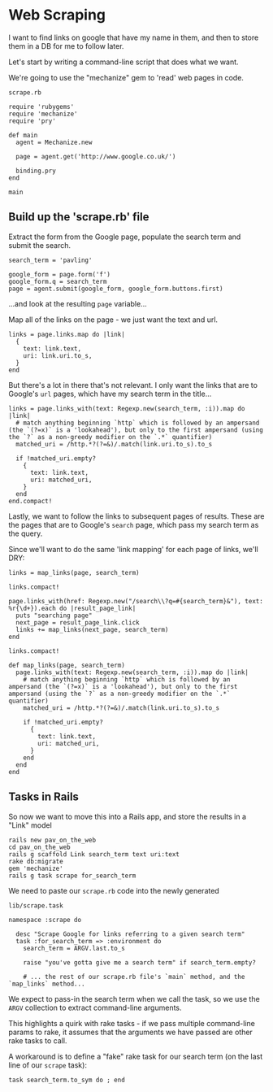 # Web Scraping

I want to find links on google that have my name in them, and then to store them in a DB for me to follow later.

Let's start by writing a command-line script that does what we want.

We're going to use the "mechanize" gem to 'read' web pages in code.

`scrape.rb`

    require 'rubygems'
    require 'mechanize'
    require 'pry'

    def main
      agent = Mechanize.new

      page = agent.get('http://www.google.co.uk/')

      binding.pry
    end

    main


## Build up the 'scrape.rb' file

Extract the form from the Google page, populate the search term and submit the search.

    search_term = 'pavling'

    google_form = page.form('f')
    google_form.q = search_term
    page = agent.submit(google_form, google_form.buttons.first)

...and look at the resulting `page` variable...


Map all of the links on the page - we just want the text and url.

    links = page.links.map do |link|
      {
        text: link.text,
        uri: link.uri.to_s,
      }
    end


But there's a lot in there that's not relevant. I only want the links that are to Google's `url` pages, which have my search term in the title...

    links = page.links_with(text: Regexp.new(search_term, :i)).map do |link|
      # match anything beginning `http` which is followed by an ampersand (the `(?=x)` is a 'lookahead'), but only to the first ampersand (using the `?` as a non-greedy modifier on the `.*` quantifier)
      matched_uri = /http.*?(?=&)/.match(link.uri.to_s).to_s

      if !matched_uri.empty?
        {
          text: link.text,
          uri: matched_uri,
        }
      end
    end.compact!

Lastly, we want to follow the links to subsequent pages of results. These are the pages that are to Google's `search` page, which pass my search term as the query.

Since we'll want to do the same 'link mapping' for each page of links, we'll DRY:

    links = map_links(page, search_term)

    links.compact!

    page.links_with(href: Regexp.new("/search\\?q=#{search_term}&"), text: %r{\d+}).each do |result_page_link|
      puts "searching page"
      next_page = result_page_link.click
      links += map_links(next_page, search_term)
    end

    links.compact!

    def map_links(page, search_term)
      page.links_with(text: Regexp.new(search_term, :i)).map do |link|
        # match anything beginning `http` which is followed by an ampersand (the `(?=x)` is a 'lookahead'), but only to the first ampersand (using the `?` as a non-greedy modifier on the `.*` quantifier)
        matched_uri = /http.*?(?=&)/.match(link.uri.to_s).to_s

        if !matched_uri.empty?
          {
            text: link.text,
            uri: matched_uri,
          }
        end
      end
    end
    

## Tasks in Rails

So now we want to move this into a Rails app, and store the results in a "Link" model

    rails new pav_on_the_web
    cd pav_on_the_web
    rails g scaffold Link search_term text uri:text
    rake db:migrate
    gem 'mechanize'
    rails g task scrape for_search_term


We need to paste our `scrape.rb` code into the newly generated 


`lib/scrape.task`

    namespace :scrape do

      desc "Scrape Google for links referring to a given search term"
      task :for_search_term => :environment do
        search_term = ARGV.last.to_s

        raise "you've gotta give me a search term" if search_term.empty?

        # ... the rest of our scrape.rb file's `main` method, and the `map_links` method...

We expect to pass-in the search term when we call the task, so we use the `ARGV` collection to extract command-line arguments.

This highlights a quirk with rake tasks - if we pass multiple command-line params to rake, it assumes that the arguments we have passed are other rake tasks to call.

A workaround is to define a "fake" rake task for our search term (on the last line of our `scrape` task):

    task search_term.to_sym do ; end












